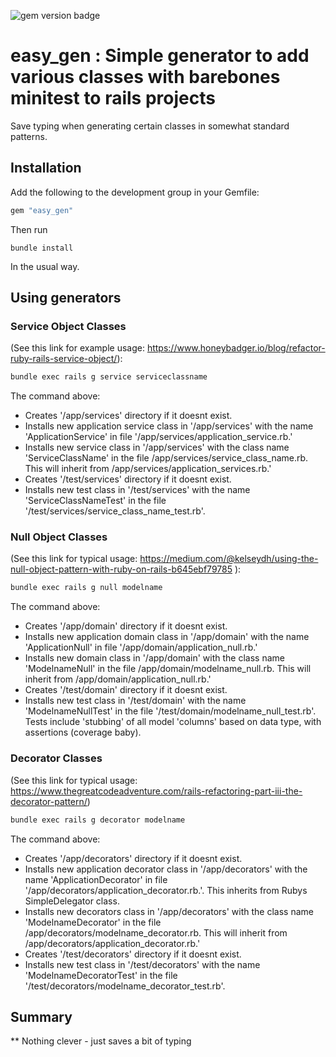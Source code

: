 ![gem version badge](https://badge.fury.io/rb/easy_gen.svg)

# easy_gen : Simple generator to add various classes with barebones minitest to rails projects

Save typing when generating certain classes in somewhat standard patterns.

## Installation

Add the following to the development group in your Gemfile:

```ruby
gem "easy_gen"
```

Then run

```
bundle install
```

In the usual way.

## Using generators

### Service Object Classes
(See this link for example usage: https://www.honeybadger.io/blog/refactor-ruby-rails-service-object/):

```sh
bundle exec rails g service serviceclassname
```

The command above:

- Creates '/app/services' directory if it doesnt exist.
- Installs new application service class in '/app/services' with the name 'ApplicationService' in file '/app/services/application_service.rb.'
- Installs new service class in '/app/services' with the class name 'ServiceClassName' in the file /app/services/service_class_name.rb.  This will inherit from /app/services/application_services.rb.'
- Creates '/test/services' directory if it doesnt exist.
- Installs new test class in '/test/services' with the name 'ServiceClassNameTest' in the file '/test/services/service_class_name_test.rb'.

### Null Object Classes
(See this link for typical usage: https://medium.com/@kelseydh/using-the-null-object-pattern-with-ruby-on-rails-b645ebf79785 ):

```sh
bundle exec rails g null modelname
```

The command above:

- Creates '/app/domain' directory if it doesnt exist.
- Installs new application domain class in '/app/domain' with the name 'ApplicationNull' in file '/app/domain/application_null.rb.'
- Installs new domain class in '/app/domain' with the class name 'ModelnameNull' in the file /app/domain/modelname_null.rb.  This will inherit from /app/domain/application_null.rb.'
- Creates '/test/domain' directory if it doesnt exist.
- Installs new test class in '/test/domain' with the name 'ModelnameNullTest' in the file '/test/domain/modelname_null_test.rb'. Tests include 'stubbing' of all model 'columns' based on data type, with assertions (coverage baby).

### Decorator Classes
(See this link for typical usage: https://www.thegreatcodeadventure.com/rails-refactoring-part-iii-the-decorator-pattern/)

```sh
bundle exec rails g decorator modelname
```

The command above:

- Creates '/app/decorators' directory if it doesnt exist.
- Installs new application decorator class in '/app/decorators' with the name 'ApplicationDecorator' in file '/app/decorators/application_decorator.rb.'.  This inherits from Rubys SimpleDelegator class.
- Installs new decorators class in '/app/decorators' with the class name 'ModelnameDecorator' in the file /app/decorators/modelname_decorator.rb.  This will inherit from /app/decorators/application_decorator.rb.'
- Creates '/test/decorators' directory if it doesnt exist.
- Installs new test class in '/test/decorators' with the name 'ModelnameDecoratorTest' in the file '/test/decorators/modelname_decorator_test.rb'.



## Summary
** Nothing clever - just saves a bit of typing
